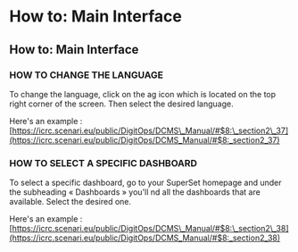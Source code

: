 # How to: Main Interface

## How to: Main Interface

### HOW TO CHANGE THE LANGUAGE

To change the language, click on the ag icon which is located on the top right corner of the screen. Then select the desired language.

Here's an example :\
[https://icrc.scenari.eu/public/DigitOps/DCMS\_Manual/#$8:\_section2\_37](https://icrc.scenari.eu/public/DigitOps/DCMS_Manual/#$8:_section2_37)

### **HOW TO SELECT A SPECIFIC DASHBOARD**

To select a specific dashboard, go to your SuperSet homepage and under the subheading « Dashboards » you'll nd all the dashboards that are available. Select the desired one.

Here's an example :\
[https://icrc.scenari.eu/public/DigitOps/DCMS\_Manual/#$8:\_section2\_38](https://icrc.scenari.eu/public/DigitOps/DCMS_Manual/#$8:_section2_38)
